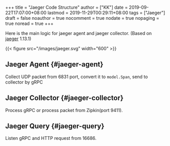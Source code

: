 +++
title = "Jaeger Code Structure"
author = ["KK"]
date = 2019-09-22T17:07:00+08:00
lastmod = 2019-11-29T00:29:11+08:00
tags = ["Jaeger"]
draft = false
noauthor = true
nocomment = true
nodate = true
nopaging = true
noread = true
+++

Here is the main logic for jaeger agent and jaeger collector. (Based on [jaeger](https://github.com/jaegertracing/jaeger) 1.13.1)

{{< figure src="/images/jaeger.svg" width="600" >}}


## Jaeger Agent {#jaeger-agent}

Collect UDP packet from 6831 port, convert it to `model.Span`, send to collector by gRPC


## Jaeger Collector {#jaeger-collector}

Process gRPC or process packet from Zipkin(port 9411).


## Jaeger Query {#jaeger-query}

Listen gRPC and HTTP request from 16686.
